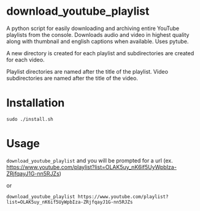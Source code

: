 # download_youtube_playlist
A python script for easily downloading and archiving entire YouTube playlists from the console. Downloads audio and video in highest quality along with thumbnail and english captions when available. Uses pytube.

A new directory is created for each playlist and subdirectories are created for each video.

Playlist directories are named after the title of the playlist. Video subdirectories are named after the title of the video.

# Installation
```shell
sudo ./install.sh
```

# Usage
```download_youtube_playlist``` and you will be prompted for a url (ex. https://www.youtube.com/playlist?list=OLAK5uy_nK6if5UyWpbIza-ZRjfqayJ1G-nn5RJZs)

or

```shell
download_youtube_playlist https://www.youtube.com/playlist?list=OLAK5uy_nK6if5UyWpbIza-ZRjfqayJ1G-nn5RJZs
```
